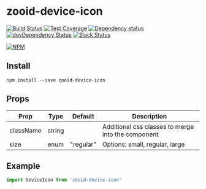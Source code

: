 # zooid-device-icon

[![Build Status](https://travis-ci.org/octoblu/zooid-device-icon.svg?branch=master)](https://travis-ci.org/octoblu/zooid-device-icon)
[![Test Coverage](https://codecov.io/gh/octoblu/zooid-device-icon/branch/master/graph/badge.svg)](https://codecov.io/gh/octoblu/zooid-device-icon)
[![Dependency status](http://img.shields.io/david/octoblu/zooid-device-icon.svg?style=flat)](https://david-dm.org/octoblu/zooid-device-icon)
[![devDependency Status](http://img.shields.io/david/dev/octoblu/zooid-device-icon.svg?style=flat)](https://david-dm.org/octoblu/zooid-device-icon#info=devDependencies)
[![Slack Status](http://community-slack.octoblu.com/badge.svg)](http://community-slack.octoblu.com)

[![NPM](https://nodei.co/npm/zooid-device-icon.svg?style=flat)](https://npmjs.org/package/zooid-device-icon)

## Install
```
npm install --save zooid-device-icon
```

## Props
| Prop      | Type   | Default | Description                          |
| ----------| -------| --------| -------------------------------------|
| className | string |         | Additional css classes to merge into the component |
| size      | enum   |"regular"| Options: small, regular, large |


## Example
```js
import DeviceIcon from 'zooid-device-icon'
```
